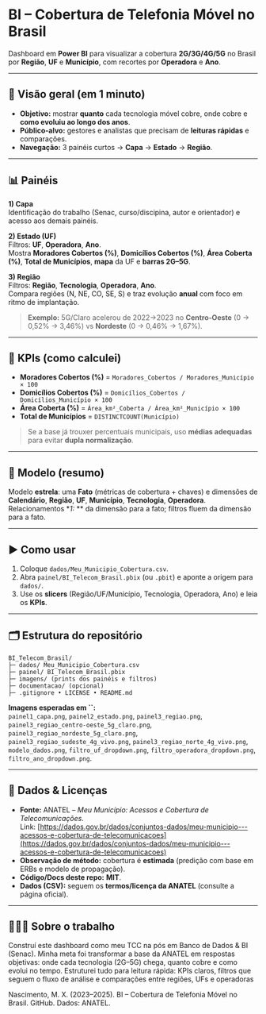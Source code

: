 # BI – Cobertura de Telefonia Móvel no Brasil

Dashboard em **Power BI** para visualizar a cobertura **2G/3G/4G/5G** no Brasil por **Região**, **UF** e **Município**, com recortes por **Operadora** e **Ano**.

---

## 🔎 Visão geral (em 1 minuto)

- **Objetivo:** mostrar **quanto** cada tecnologia móvel cobre, onde cobre e **como evoluiu ao longo dos anos**.
- **Público-alvo:** gestores e analistas que precisam de **leituras rápidas** e comparações.
- **Navegação:** 3 painéis curtos → **Capa** → **Estado** → **Região**.

---

## 📊 Painéis

**1) Capa**\
Identificação do trabalho (Senac, curso/discipina, autor e orientador) e acesso aos demais painéis.

**2) Estado (UF)**\
Filtros: **UF**, **Operadora**, **Ano**.\
Mostra **Moradores Cobertos (%)**, **Domicílios Cobertos (%)**, **Área Coberta (%)**, **Total de Municípios**, **mapa** da UF e **barras 2G–5G**.

**3) Região**\
Filtros: **Região**, **Tecnologia**, **Operadora**, **Ano**.\
Compara regiões (N, NE, CO, SE, S) e traz evolução **anual** com foco em ritmo de implantação.

> **Exemplo:** 5G/Claro acelerou de 2022→2023 no **Centro‑Oeste** (0 → 0,52% → 3,46%) vs **Nordeste** (0 → 0,46% → 1,67%).

---

## 🧮 KPIs (como calculei)

- **Moradores Cobertos (%)** = `Moradores_Cobertos / Moradores_Município × 100`
- **Domicílios Cobertos (%)** = `Domicílios_Cobertos / Domicílios_Município × 100`
- **Área Coberta (%)** = `Área_km²_Coberta / Área_km²_Município × 100`
- **Total de Municípios** = `DISTINCTCOUNT(Município)`

> Se a base já trouxer percentuais municipais, uso **médias adequadas** para evitar **dupla normalização**.

---

## 🧱 Modelo (resumo)

Modelo **estrela**: uma **Fato** (métricas de cobertura + chaves) e dimensões de **Calendário**, **Região**, **UF**, **Município**, **Tecnologia**, **Operadora**.\
Relacionamentos \**1:* \*\* da dimensão para a fato; filtros fluem da dimensão para a fato.

---

## ▶️ Como usar

1. Coloque `dados/Meu_Municipio_Cobertura.csv`.
2. Abra `painel/BI_Telecom_Brasil.pbix` (ou `.pbit`) e aponte a origem para `dados/`.
3. Use os **slicers** (Região/UF/Município, Tecnologia, Operadora, Ano) e leia os **KPIs**.

---

## 🗂️ Estrutura do repositório

```
BI_Telecom_Brasil/
├─ dados/ Meu_Municipio_Cobertura.csv
├─ painel/ BI_Telecom_Brasil.pbix
├─ imagens/ (prints dos painéis e filtros)
├─ documentacao/ (opcional)
├─ .gitignore • LICENSE • README.md
```

**Imagens esperadas em ****\`\`****:**\
`painel1_capa.png`, `painel2_estado.png`, `painel3_regiao.png`,\
`painel3_regiao_centro-oeste_5g_claro.png`, `painel3_regiao_nordeste_5g_claro.png`,\
`painel3_regiao_sudeste_4g_vivo.png`, `painel3_regiao_norte_4g_vivo.png`,\
`modelo_dados.png`, `filtro_uf_dropdown.png`, `filtro_operadora_dropdown.png`, `filtro_ano_dropdown.png`.

---

## 🔗 Dados & Licenças

- **Fonte:** ANATEL – *Meu Município: Acessos e Cobertura de Telecomunicações*.\
  Link: [https://dados.gov.br/dados/conjuntos-dados/meu-municipio---acessos-e-cobertura-de-telecomunicacoes](https://dados.gov.br/dados/conjuntos-dados/meu-municipio---acessos-e-cobertura-de-telecomunicacoes)
- **Observação de método:** cobertura é **estimada** (predição com base em ERBs e modelo de propagação).
- **Código/Docs deste repo:** **MIT**.
- **Dados (CSV):** seguem os **termos/licença da ANATEL** (consulte a página oficial).

---

## 🙋🏻‍♂️ Sobre o trabalho

Construí este dashboard como meu TCC na pós em Banco de Dados & BI (Senac). Minha meta foi transformar a base da ANATEL em respostas objetivas: onde cada tecnologia (2G–5G) chega, quanto cobre e como evolui no tempo. Estruturei tudo para leitura rápida: KPIs claros, filtros que seguem o fluxo de análise e comparações entre regiões, UFs e operadoras

Nascimento, M. X. (2023–2025). BI – Cobertura de Telefonia Móvel no Brasil. GitHub. Dados: ANATEL.


